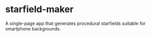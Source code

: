 # starfield-maker
A single-page app that generates procedural starfields suitable for smartphone backgrounds.
